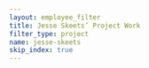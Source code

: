 ```yaml
---
layout: employee_filter
title: Jesse Skeets’ Project Work
filter_type: project
name: jesse-skeets
skip_index: true
---
```

